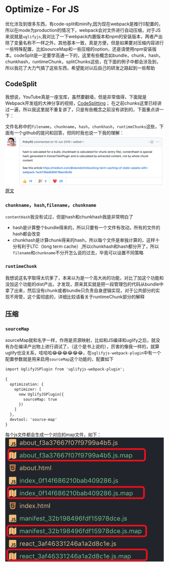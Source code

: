 # Optimize - For JS

优化涉及到很多东西，有code-split和minify,因为现在webpack是推行0配置的，所以在mode为production的情况下，webpack会对文件进行自动压缩，对于JS来说就是`uglifyjs`,我对比了一下webpack内置版本和npm的安装版本，两者产出除了变量名称不一样之外，其他基本一致，真是方便，但是如果要对压缩内容进行一些特殊配置，比如sourceMap和一些压缩的option，还是请使用npm安装版本。codeSplit是一定要学高通一下的，这里有些概念如bundle，chunk，hash，chunkhash，runtimeChunk，splitChunks这些，在下面的例子中都会涉及到，所以我花了大力气搞了这些东西，希望能对以后自己的研发之路起到一些帮助

## CodeSplit
我想说，YouTube真是一座宝库，虽然要翻墙，但是非常值得，下面就是Webpack开发组的大神分享的视频，[CodeSplitting](https://www.youtube.com/watch?v=tnwDajQ2Yms)；
在之前chunks这里已经讲过一遍，所以我这里就不重复讲了，只是有些概念之前没有讲到的，下面重点讲一下：

文件名称中的`filename`，`chunkname`，`hash`，`chunkhash`，`runtimeChunks`这些，下面有一个github的提问和回答，但同时我也说一下我的理解：
![what_s_difference_between_hash_chunkhash_contenthash](./docImgs/whatsdifferencebetweenhaschunkhashandcontenthash.png)
[原文](https://github.com/webpack-contrib/extract-text-webpack-plugin/issues/153)

### `chunkname`，`hash`,`filename`，`chunkname`
`contentHash`我没有试过，但是hash和chunkhash我是非常明白了
- hash是计算整个bundle得来的，所以只要有一个文件有改动，所有的文件的hash都会改变
- chunkhash是计算chunk得来的hash，所以每个文件是单独计算的，这样十分有利于LTC（long term cache）,所以chunkhash和hash都分开了，所以`filename`和`chunkname`不分开怎么说的过去，毕竟可以设置不同策略

### `runtimeChunk`
我想说这名字取得太坑爹了，本来以为是一个高大尚的功能，对比了加这个功能和没加这个功能的dist产出，才发现，原来其实就是把一段管理包的代码从bundle中拿了出来，然后没有chunk或者bundle只负责自身逻辑实现，对于公共部分的实现不用管，这个蛮彻底的，详细比较请看关于runtimeChunk部分的解释

## 压缩
### `sourceMap`
sourceMap就和名字一样，作用是资源映射，比如和JS编译和uglify之后，就没有办在编译产出物上进行调试了，（这个是书上说的），厉害的像我一样的，就算uglify也没关系，哇哈哈😂😂😂😂😂😂，在`uglifyjs-webpack-plugin`中有一个配置参数就是用来启用`sourceMap`这个功能的，配置如下
```
import UglifyJSPlugin from 'uglifyjs-webpack-plugin';

{
  optimization: {
    optimizer: [
      new UglifyJSPlugin({
        sourceMap: true
      })
    ]
  },
  devtool: 'source-map'
}
```

每个js文件都会生成一个对应的map文件，如下：
![map](./docImgs/map.png)
